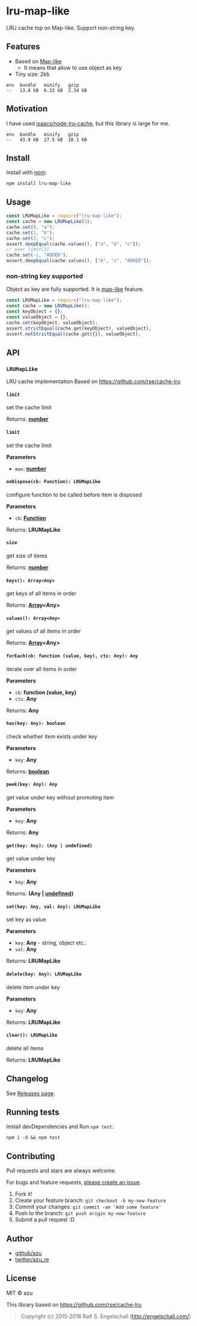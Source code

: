 # lru-map-like

LRU cache top on Map-like. Support non-string key.

## Features

- Based on [Map-like](https://github.com/azu/map-like)
    - It means that allow to use object as key
- Tiny size: 2kb

```
env  bundle   minify   gzip
--   13.8 kB  6.32 kB  2.34 kB
```

## Motivation

I have used [isaacs/node-lru-cache](https://github.com/isaacs/node-lru-cache "isaacs/node-lru-cache"), but this library is large for me.

```
env  bundle   minify   gzip
--   43.9 kB  27.5 kB  10.1 kB
```

## Install

Install with [npm](https://www.npmjs.com/):

    npm install lru-map-like

## Usage

```js
const LRUMapLike = require("lru-map-like");
const cache = new LRUMapLike(3);
cache.set(0, "a");
cache.set(1, "b");
cache.set(2, "c");
assert.deepEqual(cache.values(), ["a", "b", "c"]);
// over limit(3)
cache.set(-1, "ADDED");
assert.deepEqual(cache.values(), ["b", "c", "ADDED"]);
```

### non-string key supported

Object as key are fully supported.
It is [map-like](https://github.com/azu/map-like "map-like") feature.

```js
const LRUMapLike = require("lru-map-like");
const cache = new LRUMapLike();
const keyObject = {};
const valueObject = {};
cache.set(keyObject, valueObject);
assert.strictEqual(cache.get(keyObject), valueObject);
assert.notStrictEqual(cache.get({}), valueObject);
```

## API

### `LRUMapLike`

LRU cache implementation
Based on <https://github.com/rse/cache-lru>

#### `limit`

set the cache limit

Returns: **[number](https://developer.mozilla.org/en-US/docs/Web/JavaScript/Reference/Global_Objects/Number)**

#### `limit`

set the cache limit

**Parameters**

-   `max`: **[number](https://developer.mozilla.org/en-US/docs/Web/JavaScript/Reference/Global_Objects/Number)**

#### `onDispose(cb: Function): LRUMapLike`

configure function to be called before item is disposed

**Parameters**

-   `cb`: **[Function](https://developer.mozilla.org/en-US/docs/Web/JavaScript/Reference/Statements/function)**

Returns: **LRUMapLike**

#### `size`

get size of items

Returns: **[number](https://developer.mozilla.org/en-US/docs/Web/JavaScript/Reference/Global_Objects/Number)**

#### `keys(): Array<Any>`

get keys of all items in order

Returns: **[Array](https://developer.mozilla.org/en-US/docs/Web/JavaScript/Reference/Global_Objects/Array)&lt;Any>**

#### `values(): Array<Any>`

get values of all items in order

Returns: **[Array](https://developer.mozilla.org/en-US/docs/Web/JavaScript/Reference/Global_Objects/Array)&lt;Any>**

#### `forEach(cb: function (value, key), ctx: Any): Any`

iterate over all items in order

**Parameters**

-   `cb`: **function (value, key)**
-   `ctx`: **Any**

Returns: **Any**

#### `has(key: Any): boolean`

check whether item exists under key

**Parameters**

-   `key`: **Any**

Returns: **[boolean](https://developer.mozilla.org/en-US/docs/Web/JavaScript/Reference/Global_Objects/Boolean)**

#### `peek(key: Any): Any`

get value under key without promoting item

**Parameters**

-   `key`: **Any**

Returns: **Any**

#### `get(key: Any): (Any | undefined)`

get value under key

**Parameters**

-   `key`: **Any**

Returns: **(Any | [undefined](https://developer.mozilla.org/en-US/docs/Web/JavaScript/Reference/Global_Objects/undefined))**

#### `set(key: Any, val: Any): LRUMapLike`

set key as value

**Parameters**

-   `key`: **Any** - string, object etc..
-   `val`: **Any**

Returns: **LRUMapLike**

#### `delete(key: Any): LRUMapLike`

delete item under key

**Parameters**

-   `key`: **Any**

Returns: **LRUMapLike**

#### `clear(): LRUMapLike`

delete all items

Returns: **LRUMapLike**

## Changelog

See [Releases page](https://github.com/azu/lru-map-like/releases).

## Running tests

Install devDependencies and Run `npm test`:

    npm i -d && npm test

## Contributing

Pull requests and stars are always welcome.

For bugs and feature requests, [please create an issue](https://github.com/azu/lru-map-like/issues).

1.  Fork it!
2.  Create your feature branch: `git checkout -b my-new-feature`
3.  Commit your changes: `git commit -am 'Add some feature'`
4.  Push to the branch: `git push origin my-new-feature`
5.  Submit a pull request :D

## Author

-   [github/azu](https://github.com/azu)
-   [twitter/azu_re](https://twitter.com/azu_re)

## License

MIT © azu

This library based on <https://github.com/rse/cache-lru>

> Copyright (c) 2015-2016 Ralf S. Engelschall (<http://engelschall.com/>)
